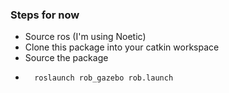 ### Steps for now
- Source ros (I'm using Noetic)
- Clone this package into your catkin workspace
- Source the package
- ```bash
    roslaunch rob_gazebo rob.launch
  ```

